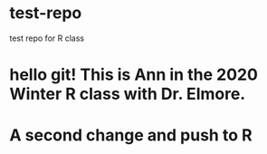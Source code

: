 # test-repo
test repo for R class
# hello git! This is Ann in the 2020 Winter R class with Dr. Elmore.
# A second change and push to R